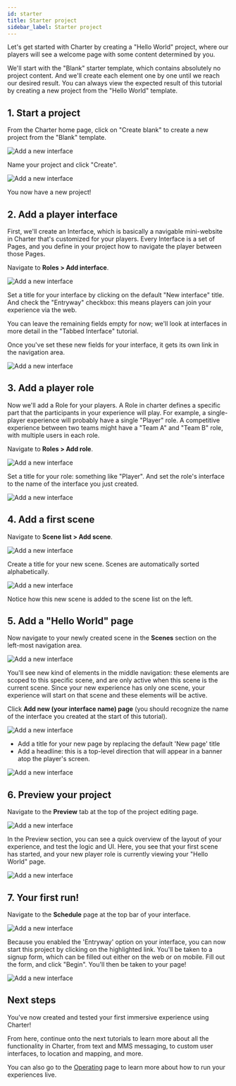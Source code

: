 ```yaml
---
id: starter
title: Starter project
sidebar_label: Starter project
---
```


Let's get started with Charter by creating a "Hello World" project, where our players will see a welcome page with some content determined by you.

We'll start with the "Blank" starter template, which contains absolutely no project content. And we'll create each element one by one until we reach our desired result. You can always view the expected result of this tutorial by creating a new project from the "Hello World" template.

## 1. Start a project

From the Charter home page, click on "Create blank" to create a new project from the "Blank" template.

![Add a new interface](/img/tutorials/hello-world/home-1.png)

Name your project and click "Create".

![Add a new interface](/img/tutorials/hello-world/home-2.png)

You now have a new project!

## 2. Add a player interface

First, we'll create an Interface, which is basically a navigable mini-website in Charter that's customized for your players. Every Interface is a set of Pages, and you define in your project how to navigate the player between those Pages.

Navigate to **Roles > Add interface**.

![Add a new interface](/img/tutorials/hello-world/int-1.png)

Set a title for your interface by clicking on the default "New interface" title. And check the "Entryway" checkbox: this means players can join your experience via the web.

You can leave the remaining fields empty for now; we'll look at interfaces in more detail in the "Tabbed Interface" tutorial.

Once you've set these new fields for your interface, it gets its own link in the navigation area.

![Add a new interface](/img/tutorials/hello-world/int-2.png)

## 3. Add a player role

Now we'll add a Role for your players. A Role in charter defines a specific part that the participants in your experience will play. For example, a single-player experience will probably have a single "Player" role. A competitive experience between two teams might have a "Team A" and "Team B" role, with multiple users in each role.

Navigate to **Roles > Add role**.

![Add a new interface](/img/tutorials/hello-world/role-1.png)

Set a title for your role: something like "Player". And set the role's interface to the name of the interface you just created.

![Add a new interface](/img/tutorials/hello-world/role-2.png)

## 4. Add a first scene

Navigate to **Scene list > Add scene**.

![Add a new interface](/img/tutorials/hello-world/scene-1.png)

Create a title for your new scene. Scenes are automatically sorted alphabetically.

![Add a new interface](/img/tutorials/hello-world/scene-2.png)

Notice how this new scene is added to the scene list on the left.

## 5. Add a "Hello World" page

Now navigate to your newly created scene in the **Scenes** section on the left-most navigation area.

![Add a new interface](/img/tutorials/hello-world/page-1.png)

You'll see new kind of elements in the middle navigation: these elements are scoped to this specific scene, and are only active when this scene is the current scene. Since your new experience has only one scene, your experience will start on that scene and these elements will be active.

Click **Add new (your interface name) page** (you should recognize the name of the interface you created at the start of this tutorial).

![Add a new interface](/img/tutorials/hello-world/page-2.png)

* Add a title for your new page by replacing the default 'New page' title
* Add a headline: this is a top-level direction that will appear in a banner atop the player's screen.

![Add a new interface](/img/tutorials/hello-world/page-3.png)

## 6. Preview your project

Navigate to the **Preview** tab at the top of the project editing page.

![Add a new interface](/img/tutorials/hello-world/preview-1.png)

In the Preview section, you can see a quick overview of the layout of your experience, and test the logic and UI. Here, you see that your first scene has started, and your new player role is currently viewing your "Hello World" page.

![Add a new interface](/img/tutorials/hello-world/preview-2.png)

## 7. Your first run!

Navigate to the **Schedule** page at the top bar of your interface.

![Add a new interface](/img/tutorials/hello-world/schedule-1.png)

Because you enabled the 'Entryway' option on your interface, you can now start this project by clicking on the highlighted link. You'll be taken to a signup form, which can be filled out either on the web or on mobile. Fill out the form, and click "Begin". You'll then be taken to your page!

![Add a new interface](/img/tutorials/hello-world/enter.png)

## Next steps

You've now created and tested your first immersive experience using Charter!

From here, continue onto the next tutorials to learn more about all the functionality in Charter, from text and MMS messaging, to custom user interfaces, to location and mapping, and more.

You can also go to the [Operating](/docs/concepts/operating) page to learn more about how to run your experiences live.

